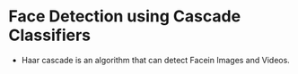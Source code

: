 # Face Detection using Cascade Classifiers

- Haar cascade is an algorithm that can detect Facein Images and Videos.
